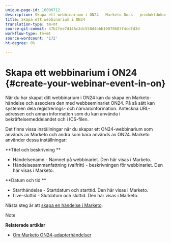 ```yaml
---
unique-page-id: 10096712
description: Skapa ett webbinarium i ON24 - Marketo Docs - produktdokumentation
title: Skapa ett webbinarium i ON24
translation-type: tm+mt
source-git-commit: 47b2fee7d146c3dc558d4bbb10070683f4cdfd3d
workflow-type: tm+mt
source-wordcount: '172'
ht-degree: 0%

---
```



# Skapa ett webbinarium i ON24 {#create-your-webinar-event-in-on}

När du har skapat ditt webbinarium i ON24 kan du skapa en Marketo-händelse och associera den med webbseminariet ON24. På så sätt kan systemen dela registrerings- och närvaroinformation. Anteckna URL-adressen och annan information som du kan använda i bekräftelsemeddelandet och i ICS-filen.

Det finns vissa inställningar när du skapar ett ON24-webbinarium som används av Marketo och andra som bara används av ON24. Marketo använder dessa inställningar:

**Titel och beskrivning **

* Händelsenamn - Namnet på webbinariet. Den här visas i Marketo.
* Händelsesammanfattning (valfritt) - beskrivningen för webbinariet. Den här visas i Marketo.

**Datum och tid **

* Starthändelse - Startdatum och starttid. Den här visas i Marketo.
* Live-sluttid - Slutdatum och sluttid. Den här visas i Marketo.

Nästa steg är att [skapa en händelse i Marketo](create-an-event-in-marketo.md).

>[!NOTE]
>
>**Relaterade artiklar**
>
>* [Om Marketo ON24-adapterhändelser](understanding-marketo-on24-adapter-events.md)

>



